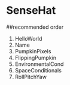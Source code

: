 # SenseHat
##recommended order

1. HelloWorld
2. Name
3. PumpkinPixels
4. FlippingPumpkin
5. EnvironmentalCond
6. SpaceConditionals
7. RollPitchYaw
